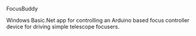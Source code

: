 FocusBuddy

Windows Basic.Net app for controlling an Arduino based focus controller device for driving simple telescope focusers.
